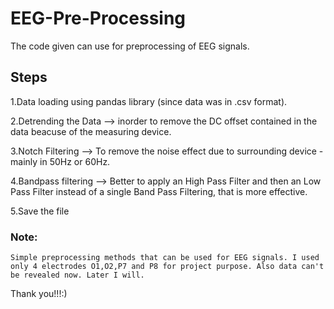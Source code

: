 # EEG-Pre-Processing

The code given can use for preprocessing of EEG signals.

## Steps
1.Data loading using pandas library (since data was in .csv format).


2.Detrending the Data --> inorder to remove the DC offset contained in the data beacuse of the measuring device.


3.Notch Filtering --> To remove the noise effect due to surrounding device - mainly in 50Hz or 60Hz.


4.Bandpass filtering --> Better to apply an High Pass Filter and then an Low Pass Filter instead of a single Band Pass Filtering,     that is more effective.
               
               
5.Save the file

### Note: 
    Simple preprocessing methods that can be used for EEG signals. I used only 4 electrodes O1,O2,P7 and P8 for project purpose. Also data can't be revealed now. Later I will. 
    
 Thank you!!!:)
